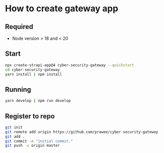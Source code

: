 # How to create gateway app

## Required
- Node version > 18 and < 20

## Start
```bash
npx create-strapi-app@4 cyber-security-gateway --quickstart
cd cyber-security-gateway
yarn install | npm install
```

## Running
```bash
yarn develop | npm run develop
```

## Register to repo
```bash
git init
git remote add origin https://github.com/prawee/cyber-security-gateway.git
git add .
git commit -m "initial commit."
git push -u origin master
```